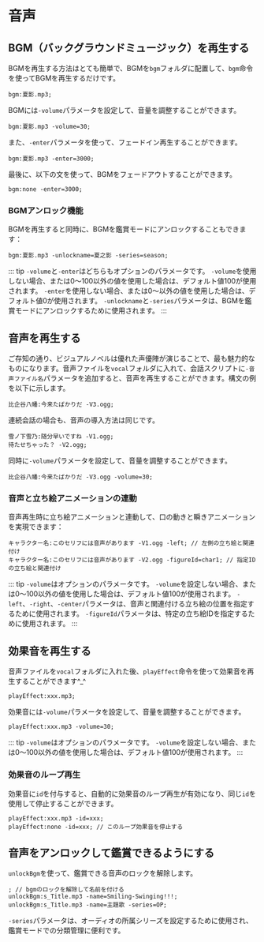 # 音声

## BGM（バックグラウンドミュージック）を再生する

BGMを再生する方法はとても簡単で、BGMを`bgm`フォルダに配置して、`bgm`命令を使ってBGMを再生するだけです。

``` ws
bgm:夏影.mp3;
```

BGMには`-volume`パラメータを設定して、音量を調整することができます。

``` ws
bgm:夏影.mp3 -volume=30;
```

また、`-enter`パラメータを使って、フェードイン再生することができます。

``` ws
bgm:夏影.mp3 -enter=3000;
```

最後に、以下の文を使って、BGMをフェードアウトすることができます。

``` ws
bgm:none -enter=3000;
```

### BGMアンロック機能

BGMを再生すると同時に、BGMを鑑賞モードにアンロックすることもできます：

``` ws
bgm:夏影.mp3 -unlockname=夏之影 -series=season;
```

::: tip
`-volume`と`-enter`はどちらもオプションのパラメータです。
`-volume`を使用しない場合、または0〜100以外の値を使用した場合は、デフォルト値100が使用されます。
`-enter`を使用しない場合、または0〜以外の値を使用した場合は、デフォルト値0が使用されます。
`-unlockname`と`-series`パラメータは、BGMを鑑賞モードにアンロックするために使用されます。
:::

## 音声を再生する

ご存知の通り、ビジュアルノベルは優れた声優陣が演じることで、最も魅力的なものになります。音声ファイルを`vocal`フォルダに入れて、会話スクリプトに`-音声ファイル名`パラメータを追加すると、音声を再生することができます。構文の例を以下に示します。

``` ws
比企谷八幡:今来たばかりだ -V3.ogg;
```

連続会話の場合も、音声の導入方法は同じです。

``` ws
雪ノ下雪乃:随分早いですね -V1.ogg;
待たせちゃった？ -V2.ogg;
```

同時に`-volume`パラメータを設定して、音量を調整することができます。

``` ws
比企谷八幡:今来たばかりだ -V3.ogg -volume=30;
```

### 音声と立ち絵アニメーションの連動

音声再生時に立ち絵アニメーションと連動して、口の動きと瞬きアニメーションを実現できます：

``` ws
キャラクター名:このセリフには音声があります -V1.ogg -left; // 左側の立ち絵と関連付け
キャラクター名:このセリフには音声があります -V2.ogg -figureId=char1; // 指定IDの立ち絵と関連付け
```

::: tip
`-volume`はオプションのパラメータです。
`-volume`を設定しない場合、または0〜100以外の値を使用した場合は、デフォルト値100が使用されます。
`-left`、`-right`、`-center`パラメータは、音声と関連付ける立ち絵の位置を指定するために使用されます。
`-figureId`パラメータは、特定の立ち絵IDを指定するために使用されます。
:::

## 効果音を再生する

音声ファイルを`vocal`フォルダに入れた後、`playEffect`命令を使って効果音を再生することができます^_^

``` ws
playEffect:xxx.mp3;
```

効果音には`-volume`パラメータを設定して、音量を調整することができます。

``` ws
playEffect:xxx.mp3 -volume=30;
```

::: tip
`-volume`はオプションのパラメータです。
`-volume`を設定しない場合、または0〜100以外の値を使用した場合は、デフォルト値100が使用されます。
:::

### 効果音のループ再生

効果音に`id`を付与すると、自動的に効果音のループ再生が有効になり、同じ`id`を使用して停止することができます。

``` ws
playEffect:xxx.mp3 -id=xxx;
playEffect:none -id=xxx; // このループ効果音を停止する
```

## 音声をアンロックして鑑賞できるようにする

`unlockBgm`を使って、鑑賞できる音声のロックを解除します。

``` ws
; // bgmのロックを解除して名前を付ける
unlockBgm:s_Title.mp3 -name=Smiling-Swinging!!!;
unlockBgm:s_Title.mp3 -name=主題歌 -series=OP;
```

`-series`パラメータは、オーディオの所属シリーズを設定するために使用され、鑑賞モードでの分類管理に便利です。